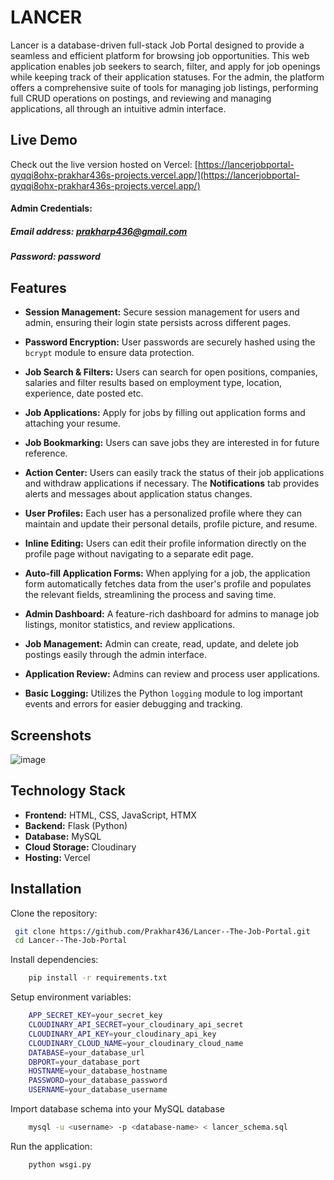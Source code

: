 # LANCER
Lancer is a database-driven full-stack Job Portal designed to provide a seamless and efficient platform for browsing job opportunities. This web application enables job seekers to search, filter, and apply for job openings while keeping track of their application statuses. For the admin, the platform offers a comprehensive suite of tools for managing job listings, performing full CRUD operations on postings, and reviewing and managing applications, all through an intuitive admin interface.
## **Live Demo**
Check out the live version hosted on Vercel: [https://lancerjobportal-qyqqi8ohx-prakhar436s-projects.vercel.app/](https://lancerjobportal-qyqqi8ohx-prakhar436s-projects.vercel.app/)
#### Admin Credentials:
##### Email address: prakharp436@gmail.com
##### Password: password
## **Features**
- **Session Management:** Secure session management for users and admin, ensuring their login state persists across different pages.

- **Password Encryption:** User passwords are securely hashed using the `bcrypt` module to ensure data protection.

- **Job Search & Filters:** Users can search for open positions, companies, salaries and filter results based on employment type, location, experience, date posted etc.

- **Job Applications:** Apply for jobs by filling out application forms and attaching your resume.

- **Job Bookmarking:** Users can save jobs they are interested in for future reference.

- **Action Center:** Users can easily track the status of their job applications and withdraw applications if necessary. The **Notifications** tab provides alerts and messages about application status changes.

- **User Profiles:** Each user has a personalized profile where they can maintain and update their personal details, profile picture, and resume.

- **Inline Editing:** Users can edit their profile information directly on the profile page without navigating to a separate edit page.

- **Auto-fill Application Forms:** When applying for a job, the application form automatically fetches data from the user's profile and populates the relevant fields, streamlining the process and saving time.

- **Admin Dashboard:** A feature-rich dashboard for admins to manage job listings, monitor statistics, and review applications.

- **Job Management:** Admin can create, read, update, and delete job postings easily through the admin interface.

- **Application Review:** Admins can review and process user applications.

- **Basic Logging:** Utilizes the Python `logging` module to log important events and errors for easier debugging and tracking.

## **Screenshots**
![image](https://github.com/user-attachments/assets/48a83178-ec21-4852-bcb6-5a6a3a581647)

## **Technology Stack**
- **Frontend:** HTML, CSS, JavaScript, HTMX
- **Backend:** Flask (Python)
- **Database:** MySQL
- **Cloud Storage:** Cloudinary
- **Hosting:** Vercel
## **Installation**
Clone the repository:
   ```bash
    git clone https://github.com/Prakhar436/Lancer--The-Job-Portal.git
    cd Lancer--The-Job-Portal
```
Install dependencies:
```bash
    pip install -r requirements.txt
```
Setup environment variables:
```bash
    APP_SECRET_KEY=your_secret_key
    CLOUDINARY_API_SECRET=your_cloudinary_api_secret
    CLOUDINARY_API_KEY=your_cloudinary_api_key
    CLOUDINARY_CLOUD_NAME=your_cloudinary_cloud_name
    DATABASE=your_database_url
    DBPORT=your_database_port
    HOSTNAME=your_database_hostname
    PASSWORD=your_database_password
    USERNAME=your_database_username
```
Import database schema into your MySQL database
```bash
    mysql -u <username> -p <database-name> < lancer_schema.sql
```

Run the application:
```bash
    python wsgi.py
```
